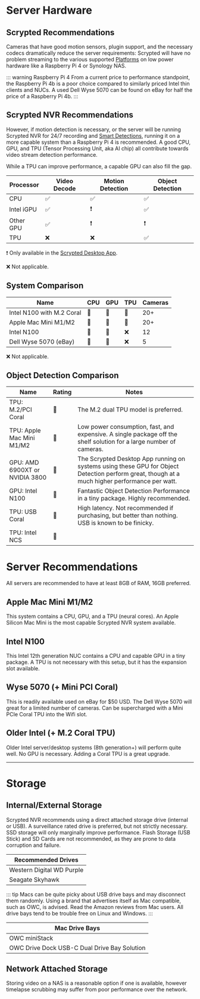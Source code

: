 # Server Hardware

## Scrypted Recommendations

Cameras that have good motion sensors, plugin support, and the necessary codecs dramatically reduce the server requirements: Scrypted will have no problem streaming to the various supported [Platforms](/platforms) on low power hardware like a Raspberry Pi 4 or Synology NAS.

::: warning Raspberry Pi 4
From a current price to performance standpoint, the Raspberry Pi 4b is a poor choice compared to similarly priced Intel thin clients and NUCs. A used Dell Wyse 5070 can be found on eBay for half the price of a Raspberry Pi 4b.
:::

## Scrypted NVR Recommendations

However, if motion detection is necessary, or the server will be running Scrypted NVR for 24/7 recording and [Smart Detections](/scrypted-nvr/smart-detections), running it on a more capable system than a Raspberry Pi 4 is recommended. A good CPU, GPU, and TPU (Tensor Processing Unit, aka AI chip) all contribute towards video stream detection performance.

While a TPU can improve performance, a capable GPU can also fill the gap.

|Processor|Video Decode|Motion Detection|Object Detection|
|-|-|-|-|
|CPU|✅|✅|✅|
|Intel iGPU|✅|❗|✅|
|Other GPU|✅|❗|❗|
|TPU|❌|❌|✅|

❗ Only available in the [Scrypted Desktop App](/desktop-application.md).

❌ Not applicable.

## System Comparison

|Name|CPU|GPU|TPU|Cameras|
|-|-|-|-|-|
|Intel N100 with M.2 Coral|🥈|🥈|🥇|20+|
|Apple Mac Mini M1/M2|🥇|🥇|🥈|20+|
|Intel N100|🥈|🥈|❌|12|
|Dell Wyse 5070 (eBay)|🥉|🥉|❌|5|

❌ Not applicable.

## Object Detection Comparison

|Name|Rating|Notes|
|-|-|-|
|TPU: M.2/PCI Coral|🥇|The M.2 dual TPU model is preferred.|
|TPU: Apple Mac Mini M1/M2|🥇|Low power consumption, fast, and expensive. A single package off the shelf solution for a large number of cameras.|
|GPU: AMD 6900XT or NVIDIA 3800|🥈|The Scrypted Desktop App running on systems using these GPU for Object Detection perform great, though at a much higher performance per watt.|
|GPU: Intel N100|🥈|Fantastic Object Detection Performance in a tiny package. Highly recommended.|
|TPU: USB Coral|🥉|High latency. Not recommended if purchasing, but better than nothing. USB is known to be finicky.|
|TPU: Intel NCS|🥉||

# Server Recommendations

All servers are recommended to have at least 8GB of RAM, 16GB preferred.

## Apple Mac Mini M1/M2

This system contains a CPU, GPU, and a TPU (neural cores). An Apple Silicon Mac Mini is the most capable Scrypted NVR system available.

## Intel N100

This Intel 12th generation NUC contains a CPU and capable GPU in a tiny package. A TPU is not necessary with this setup, but it has the expansion slot available.

## Wyse 5070 (+ Mini PCI Coral)

This is readily available used on eBay for $50 USD. The Dell Wyse 5070 will great for a limited number of cameras. Can be supercharged with a Mini PCIe Coral TPU into the Wifi slot.

## Older Intel (+ M.2 Coral TPU)

Older Intel server/desktop systems (8th generation+) will perform quite well. No GPU is necessary. Adding a Coral TPU is a great upgrade.

---

# Storage

## Internal/External Storage

Scrypted NVR recommends using a direct attached storage drive (internal or USB). A surveillance rated drive is preferred, but not strictly necessary. SSD storage will only marginally improve performance. Flash Storage (USB Stick) and SD Cards are not recommended, as they are prone to data corruption and failure.

|Recommended Drives|
|-|
|Western Digital WD Purple|
|Seagate Skyhawk|

::: tip
Macs can be quite picky about USB drive bays and may disconnect them randomly. Using a brand that advertises itself as Mac compatible, such as OWC, is advised. Read the Amazon reviews from Mac users. All drive bays tend to be trouble free on Linux and Windows.
:::

|Mac Drive Bays|
|-|
|OWC miniStack|
|OWC Drive Dock USB-C Dual Drive Bay Solution|


## Network Attached Storage

Storing video on a NAS is a reasonable option if one is available, however timelapse scrubbing may suffer from poor performance over the network.
